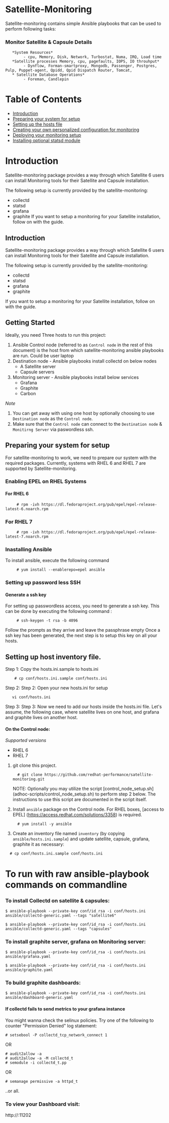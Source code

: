 # Satellite-Monitoring
Satellite-monitoring contains simple Ansible playbooks that can be used to perform following tasks:
### Monitor Satellite & Capsule Details
       *System Resources*
            - cpu, Memory, Disk, Network, Turbostat, Numa, IRQ, Load time
       *Satellite processes Memory, cpu, pagefaults, IOPS, IO throuhput*
            - Dynflow, Forman-smartproxy, Mongodb, Passenger, Postgres, Pulp, Puppet-agent, Qpidd, Qpid Dispatch Router, Tomcat,  
       * Satellite Database Operations*
            - Foreman, Candlepin
            
# Table of Contents
* [Introduction](#Introduction)
* [Preparing your system for setup](https://github.com/redhat-performance/satellite-monitoring/wiki/Preparing-your-system-for-setup)
* [Setting up the hosts file](https://github.com/redhat-performance/satellite-monitoring/wiki/Setting-up-your-host-inventory-file)
* [Creating your own personalized configuration for monitoring](https://github.com/redhat-performance/satellite-monitoring/wiki/Configure-your-Setup)
* [Deploying your monitoring setup](https://github.com/redhat-performance/satellite-monitoring/wiki/Getting-the-monitoring-up-and-running)
* [Installing optional statsd module](#anchors-in-markdown)

# Introduction

Satellite-monitoring package provides a way through which Satellite 6 users can install Monitoring tools for their Satellite and Capsule installation.

The following setup is currently provided by the satellite-monitoring:

* collectd
* statsd
* grafana
* graphite
If you want to setup a monitoring for your Satellite installation, follow on with the guide.

## Introduction 
Satellite-monitoring package provides a way through which Satellite 6 users can install Monitoring tools for their Satellite and Capsule installation.

The following setup is currently provided by the satellite-monitoring:

* collectd
* statsd
* grafana
* graphite

If you want to setup a monitoring for your Satellite installation, follow on with the guide.

## Getting Started
Ideally, you need Three hosts to run this project:

1. Ansible Control node (referred to as `Control node` in the rest of this document) is the host from which satellite-monitoring ansible playbooks are run. Could be user laptop
2. Destination node - Ansible playbooks install collectd on below nodes 
    - A Satellite server
    - Capsule servers
3. Monitoring server - Ansible playbooks install below services 
    - Grafana
    - Graphite
    - Carbon 

*Note*

1. You can get away with using one host by optionally choosing to use `Destination node` as the `Control node`.
2. Make sure that the `Control node` can connect to the `Destination node` & `Monitirng Server` via paswordless ssh.

## Preparing your system for setup

For satellite-monitoring to work, we need to prepare our system with the required packages.
Currently, systems with RHEL 6 and RHEL 7 are supported by Satellite-monitoring.

### Enabling EPEL on RHEL Systems

#### For RHEL 6

```console
     # rpm -ivh https://dl.fedoraproject.org/pub/epel/epel-release-latest-6.noarch.rpm
   ```
### For RHEL 7

```console
     # rpm -ivh https://dl.fedoraproject.org/pub/epel/epel-release-latest-7.noarch.rpm
   ```
### Inastalling Ansible

To install ansible, execute the following command

```console
     # yum install --enablerepo=epel ansible
   ```

### Setting up password less SSH
#### Generate a ssh key
For setting up passwordless access, you need to generate a ssh key. This can be done by executing the following command :

```console
     # ssh-keygen -t rsa -b 4096
   ```
Follow the prompts as they arrive and leave the passphrase empty
Once a ssh key has been generated, the next step is to setup this key on all your hosts.



## Setting up host inventory file.

Step 1: Copy the hosts.ini.sample to hosts.ini
 ```console
     # cp conf/hosts.ini.sample conf/hosts.ini
   ```
Step 2: Step 2: Open your new hosts.ini for setup
 ```console
    vi conf/hosts.ini
   ```
Step 3: Step 3: Now we need to add our hosts inside the hosts.ini file. Let's assume, the following case, where satellite lives on one host, and grafana and graphite lives on another host. 



#### On the Control node:

*Supported versions*
- RHEL 6
- RHEL 7

1. git clone this project.

   ```console
     # git clone https://github.com/redhat-performance/satellite-monitoring.git
   ```
   NOTE: Optionally you may utilize the script [control_node_setup.sh] (adhoc-scripts/control_node_setup.sh) to perform step 2 below.  The instructions to use this script are documented in the script itself.
2. Install `ansible` package on the Control node. For RHEL boxes, [access to EPEL] (https://access.redhat.com/solutions/3358) is required.

   ```console
     # yum install -y ansible
   ```
3. Create an inventory file named `inventory` (by copying `ansible/hosts.ini.sample`) and update satellite, capsule, grafana, graphite it as necessary:

  ```console
    # cp conf/hosts.ini.sample conf/hosts.ini
  ```

# To run with raw ansible-playbook commands on commandline

###  To install Collectd on satellite & capsules:

```
$ ansible-playbook --private-key conf/id_rsa -i conf/hosts.ini ansible/collectd-generic.yaml --tags "satellite6"
```

```
$ ansible-playbook --private-key conf/id_rsa -i conf/hosts.ini ansible/collectd-generic.yaml --tags "capsules"
```

### To install graphite server, grafana on Monitoring server:

```
$ ansible-playbook --private-key conf/id_rsa -i conf/hosts.ini ansible/grafana.yaml
```

```
$ ansible-playbook --private-key conf/id_rsa -i conf/hosts.ini ansible/graphite.yaml
```


### To build graphite dashboards:

```
$ ansible-playbook --private-key conf/id_rsa -i conf/hosts.ini ansible/dashboard-generic.yaml
```

#### If collectd fails to send metrics to your grafana instance

You might wanna check the selinux policies. Try one of the following to counter "Permission Denied" log statement:

```
# setsebool -P collectd_tcp_network_connect 1
```

OR

```
# audit2allow -a
# audit2allow -a -M collectd_t
# semodule -i collectd_t.pp
```

OR

```
# semanage permissive -a httpd_t
```

..or all.

### To view your Dashboard visit:

http://<monitoring server>:11202
